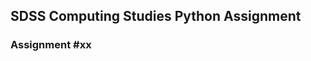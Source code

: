 ## SDSS Computing Studies Python Assignment
### Assignment #xx <Title> (Total Marks xx)

Objectives:
* Make use of the requests module to retrieve data from the Internet
* To use the json module to code/decode a complex data structure into a string
* Deconstruct a complex dictionary json object to retrieve important information

Python has more complex variables:
* list
* tuple
* dictionary
* set
* lists of lists, tuples or dictionaries
* objects

Converting them to a standard format for transport so that they can be unpacked at the "other end" is a useful practice, and this is where json comes in. JSON stands for "JavaScript Object Notation" and is a standard way to convert a variable into a single string that can be later decoded:
x = 3
json value: '3'

x = "3"
json value: '"3"'

x = [3,5,"hello"]
json value: '[3, 5, "hello"]'

x = {
    "a" : "math",
    "b" : "english"
}
json value: '{"a": "math", "b": "english"}'

Note that each of these is converted into a single string

Encoding:
json.dumps( variable ) to convert a variable into a json encoded string

Decoding:
json.loads( variable ) to convert the json encoded string back into a regular variable

Working with JSON is especially important when you want to retrieve information from the Internet, such as when using the REQUESTS module.
There are two kinds of requests we can make for data:

_get requests_
these are when information is added to the URL. 
eg: https://www.google.com/search?q=google+get+request&oq=google+get+request&aqs=chrome..69i57.4464j0j1&sourceid=chrome&ie=UTF-8
Notice all the additional information included after the ? symbol?
That is part of the actual request.  It is great for making sense of what data is being requested, but very bad if you are including password or authentication information

_post requests_
send data to a site with hidden information that is not seen or included in the URL.  This is typical of login data when you are connecting to a website.

### Assignment:
Use the Weather API builder at https://open-meteo.com/en/docs to generate an API call for a city.
We are going to make use of the REQUESTS.Request method to retrieve this data and unpack it with json.loads into a variable that we can use.

